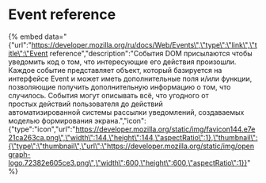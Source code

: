 # Event reference

{% embed data="{\"url\":\"https://developer.mozilla.org/ru/docs/Web/Events\",\"type\":\"link\",\"title\":\"Event reference\",\"description\":\"События DOM присылаются чтобы уведомить код о том, что интересующие его действия произошли. Каждое событие представляет объект, который базируется на интерфейсе Event и может иметь дополнительные поля и/или функции, позволяющие получить дополнительную информацию о том, что случилось. События могут описывать всё, что угодного от простых действий пользователя до действий автоматизированной системы рассылки уведомлений, создаваемых моделью формирования экрана.\",\"icon\":{\"type\":\"icon\",\"url\":\"https://developer.mozilla.org/static/img/favicon144.e7e21ca263ca.png\",\"width\":144,\"height\":144,\"aspectRatio\":1},\"thumbnail\":{\"type\":\"thumbnail\",\"url\":\"https://developer.mozilla.org/static/img/opengraph-logo.72382e605ce3.png\",\"width\":600,\"height\":600,\"aspectRatio\":1}}" %}

